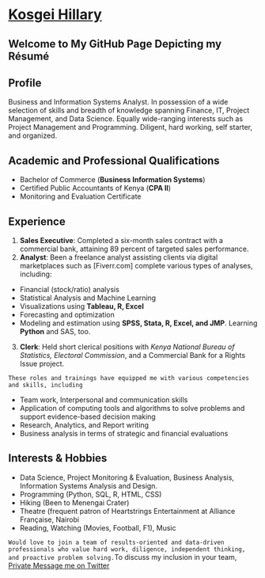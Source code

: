 # [Kosgei Hillary](https://www.twitter.com/kosgei)
## Welcome to My GitHub Page Depicting my Résumé

<!---You can use the [editor on GitHub](https://github.com/koshillary/myresume/edit/master/README.md) to maintain and preview the content for your website in Markdown files.-->

<!---Whenever you commit to this repository, GitHub Pages will run [Jekyll](https://jekyllrb.com/) to rebuild the pages in your site, from the content in your Markdown files.
### Markdown
Markdown is a lightweight and easy-to-use syntax for styling your writing. It includes conventions for
```markdown
Syntax highlighted code block
# Header 1
## Header 2
### Header 3
- Bulleted
- List
1. Numbered
2. List
**Bold** and _Italic_ and `Code` text
[Link](url) and ![Image](src)
For more details see [GitHub Flavored Markdown](https://guides.github.com/features/mastering-markdown/).
### Jekyll Themes
Your Pages site will use the layout and styles from the Jekyll theme you have selected in your [repository settings](https://github.com/koshillary/myresume/settings). The name of this theme is saved in the Jekyll `_config.yml` configuration file.
### Support or Contact
Having trouble with Pages? Check out our [documentation](https://help.github.com/categories/github-pages-basics/) or [contact support](https://github.com/contact) and we’ll help you sort it out.-->

## Profile

Business and Information Systems Analyst. In possession of a wide selection of skills and breadth of knowledge spanning Finance, IT, Project Management, and Data Science. Equally wide-ranging interests such as Project Management and Programming. Diligent, hard working, self starter, and organized.

## Academic and Professional Qualifications

- Bachelor of Commerce (**Business Information Systems**)
- Certified Public Accountants of Kenya (**CPA II**)
- Monitoring and Evaluation Certificate

## Experience

1. **Sales Executive**: Completed a six-month sales contract with a commercial bank, attaining 89 percent of targeted sales performance.
2. **Analyst**: Been a freelance analyst assisting clients via digital marketplaces such as [Fiverr.com] complete various types of analyses, including:
  - Financial (stock/ratio) analysis
  - Statistical Analysis and Machine Learning
  - Visualizations using **Tableau, R, Excel**
  - Forecasting and optimization
  - Modeling and estimation using **SPSS, Stata, R, Excel, and JMP**. Learning **Python** and SAS, too.
3. **Clerk**: Held short clerical positions with _Kenya National Bureau of Statistics, Electoral Commission_, and a Commercial Bank for a Rights Issue project.

`These roles and trainings have equipped me with various competencies and skills, including`
- Team work, Interpersonal and communication skills
- Application of computing tools and algorithms to solve problems and support evidence-based decision making
- Research, Analytics, and Report writing
- Business analysis in terms of strategic and financial evaluations

## Interests & Hobbies
- Data Science, Project Monitoring & Evaluation, Business Analysis, Information Systems Analysis and Design.
- Programming (Python, SQL, R, HTML, CSS)
- Hiking (Been to Menengai Crater)
- Theatre (frequent patron of Heartstrings Entertainment at Alliance Française, Nairobi
- Reading, Watching (Movies, Football, F1), Music

`Would love to join a team of results-oriented and data-driven professionals who value hard work, diligence, independent thinking, and proactive problem solving.`To discuss my inclusion in your team, [Private Message me on Twitter](https://twitter.com/messages/compose?recipient_id=43146159)
